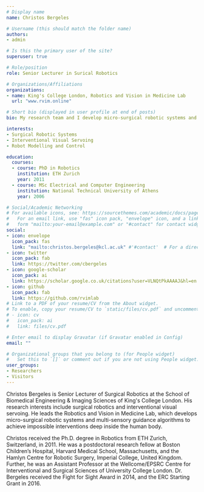 ```yaml
---
# Display name
name: Christos Bergeles

# Username (this should match the folder name)
authors:
- admin

# Is this the primary user of the site?
superuser: true

# Role/position
role: Senior Lecturer in Surical Robotics

# Organizations/Affiliations
organizations:
- name: King's College London, Robotics and Vision in Medicine Lab
  url: "www.rvim.online"

# Short bio (displayed in user profile at end of posts)
bio: My research team and I develop micro-surgical robotic systems and multi-sensory guidance algorithms to achieve impossible interventions deep inside the human body.

interests:
- Surgical Robotic Systems
- Interventional Visual Servoing
- Robot Modelling and Control

education:
  courses:
  - course: PhD in Robotics
    institution: ETH Zurich
    year: 2011
  - course: MSc Electrical and Computer Engineering
    institution: National Technical University of Athens
    year: 2006

# Social/Academic Networking
# For available icons, see: https://sourcethemes.com/academic/docs/page-builder/#icons
#   For an email link, use "fas" icon pack, "envelope" icon, and a link in the
#   form "mailto:your-email@example.com" or "#contact" for contact widget.
social:
- icon: envelope
  icon_pack: fas
  link: "mailto:christos.bergeles@kcl.ac.uk" #'#contact'  # For a direct email link, use "mailto:test@example.org".
- icon: twitter
  icon_pack: fab
  link: https://twitter.com/cbergeles
- icon: google-scholar
  icon_pack: ai
  link: https://scholar.google.co.uk/citations?user=VLNQtPkAAAAJ&hl=en
- icon: github
  icon_pack: fab
  link: https://github.com/rvimlab
# Link to a PDF of your resume/CV from the About widget.
# To enable, copy your resume/CV to `static/files/cv.pdf` and uncomment the lines below.
# - icon: cv
#   icon_pack: ai
#   link: files/cv.pdf

# Enter email to display Gravatar (if Gravatar enabled in Config)
email: ""

# Organizational groups that you belong to (for People widget)
#   Set this to `[]` or comment out if you are not using People widget.
user_groups:
- Researchers
- Visitors
---
```


Christos Bergeles is Senior Lecturer of Surgical Robotics at the School of Biomedical Engineering & Imaging Sciences of King's College London. His research interests include surgical robotics and interventional visual servoing. He leads the Robotics and Vision in Medicine Lab, which develops micro-surgical robotic systems and multi-sensory guidance algorithms to achieve impossible interventions deep inside the human body.

Christos received the Ph.D. degree in Robotics from ETH Zurich, Switzerland, in 2011. He was a postdoctoral research fellow at Boston Children’s Hospital, Harvard Medical School, Massachusetts, and the Hamlyn Centre for Robotic Surgery, Imperial College, United Kingdom. Further, he was an Assistant Professor at the Wellcome/EPSRC Centre for Interventional and Surgical Sciences of University College London. Dr. Bergeles received the Fight for Sight Award in 2014, and the ERC Starting Grant in 2016.
